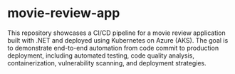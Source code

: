 # movie-review-app
This repository showcases a CI/CD pipeline for a movie review application built with .NET and deployed using Kubernetes on Azure (AKS). The goal is to demonstrate end-to-end automation from code commit to production deployment, including automated testing, code quality analysis, containerization, vulnerability scanning, and deployment strategies.
